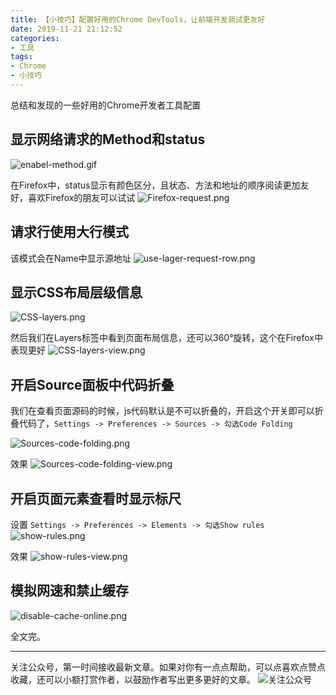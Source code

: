 ```yaml
---
title: 【小技巧】配置好用的Chrome DevTools，让前端开发调试更友好
date: 2019-11-21 21:12:52
categories:
- 工具
tags:
- Chrome
- 小技巧
---
```


总结和发现的一些好用的Chrome开发者工具配置
<!-- more -->

## 显示网络请求的Method和status
![enabel-method.gif](https://i.loli.net/2019/11/23/lD5vhzJMktofwYd.gif)

在Firefox中，status显示有颜色区分，且状态、方法和地址的顺序阅读更加友好，喜欢Firefox的朋友可以试试
![Firefox-request.png](https://i.loli.net/2019/11/23/1LFjqI5acrJDf6Q.png)

## 请求行使用大行模式
该模式会在Name中显示源地址
![use-lager-request-row.png](https://i.loli.net/2019/11/23/wlT6UJWRoFCDAYP.png)

## 显示CSS布局层级信息
![CSS-layers.png](https://i.loli.net/2019/11/23/Oe1Egtv6cBMXUQD.png)

然后我们在Layers标签中看到页面布局信息，还可以360°旋转，这个在Firefox中表现更好
![CSS-layers-view.png](https://i.loli.net/2019/11/23/DUlRXZsOn7LGeqr.png)

## 开启Source面板中代码折叠
我们在查看页面源码的时候，js代码默认是不可以折叠的，开启这个开关即可以折叠代码了，`Settings -> Preferences -> Sources -> 勾选Code Folding`

![Sources-code-folding.png](https://i.loli.net/2019/11/23/xYvK6lmAwDq8Up1.png)

效果
![Sources-code-folding-view.png](https://i.loli.net/2019/11/23/d3va5q68ys7Do1L.png)

## 开启页面元素查看时显示标尺
设置 `Settings -> Preferences -> Elements -> 勾选Show rules`
![show-rules.png](https://i.loli.net/2019/11/23/9EsnVptaF1BGRYm.png)

效果
![show-rules-view.png](https://i.loli.net/2019/11/23/F7IQgfxKLwOJTCq.png)

## 模拟网速和禁止缓存
![disable-cache-online.png](https://i.loli.net/2019/11/23/ExQouRfMZTUSmPL.png)

全文完。

*************
关注公众号，第一时间接收最新文章。如果对你有一点点帮助，可以点喜欢点赞点收藏，还可以小额打赏作者，以鼓励作者写出更多更好的文章。
![关注公众号](https://gitee.com/dunizb/cloudimg/raw/jsdelivr/关注名片-大礼包_横版二维码_2020-01-01-0.jpg)